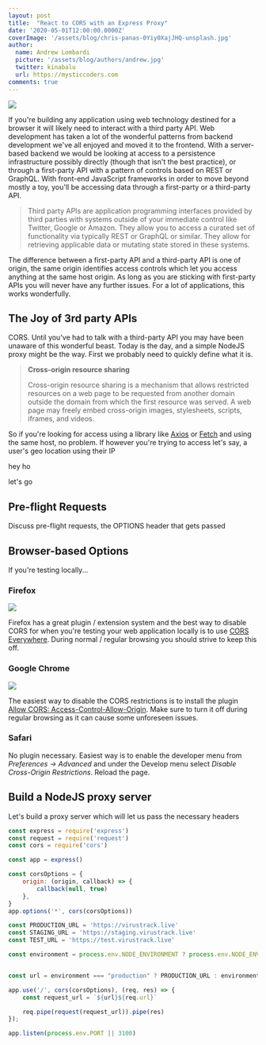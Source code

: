 ```yaml
---
layout: post
title:  "React to CORS with an Express Proxy"
date: '2020-05-01T12:00:00.0000Z'
coverImage: '/assets/blog/chris-panas-0Yiy0XajJHQ-unsplash.jpg'
author:
  name: Andrew Lombardi
  picture: '/assets/blog/authors/andrew.jpg'
  twitter: kinabalu
  url: https://mysticcoders.com
comments: true
---
```


![](/assets/blog/chris-panas-0Yiy0XajJHQ-unsplash.jpg)

If you're building any application using web technology destined for a browser it will likely need to interact with a third party API. Web development has taken a lot of the wonderful patterns from backend development we've all enjoyed and moved it to the frontend. With a server-based backend we would be looking at access to a persistence infrastructure possibly directly (though that isn't the best practice), or through a first-party API with a pattern of controls based on REST or GraphQL. With front-end JavaScript frameworks in order to move beyond mostly a toy, you'll be accessing data through a first-party or a third-party API.

<!--more-->

> Third party APIs are application programming interfaces provided by third parties with systems outside of your immediate control like Twitter, Google or Amazon. They allow you to access a curated set of functionality via typically REST or GraphQL or similar. They allow for retrieving applicable data or mutating state stored in these systems.

The difference between a first-party API and a third-party API is one of origin, the same origin identifies access controls which let you access anything at the same host origin. As long as you are sticking with first-party APIs you will never have any further issues. For a lot of applications, this works wonderfully. 

## The Joy of 3rd party APIs
CORS. Until you've had to talk with a third-party API you may have been unaware of this wonderful beast. Today is the day, and a simple NodeJS proxy might be the way. First we probably need to quickly define what it is.

> **Cross-origin resource sharing**
> 
> Cross-origin resource sharing is a mechanism that allows restricted resources on a web page to be requested from another domain outside the domain from which the first resource was served. A web page may freely embed cross-origin images, stylesheets, scripts, iframes, and videos.

So if you're looking for access using a library like [Axios](https://github.com/axios/axios) or [Fetch](https://javascript.info/fetch) and using the same host, no problem. If however you're trying to access let's say, a user's geo location using their IP

hey ho

let's go

## Pre-flight Requests
Discuss pre-flight requests, the OPTIONS header that gets passed

## Browser-based Options
If you're testing locally...

### Firefox
  ![](https://addons.cdn.mozilla.net/static/img/addon-icons/default-64.png)

  Firefox has a great plugin / extension system and the best way to disable CORS for when you're testing your web application locally is to use [CORS Everywhere](https://addons.mozilla.org/en-US/firefox/addon/cors-everywhere/). During normal / regular browsing you should strive to keep this off.

### Google Chrome
  ![](https://lh3.googleusercontent.com/Jgrc_x59UKuesuygHMfaBNKoLiO2uLzvTx-ssa0xLeuradaZhwfjWVos_l6w6kf5SRSnRiwy2eA=w128-h128-e365)

  The easiest way to disable the CORS restrictions is to install the plugin [Allow CORS: Access-Control-Allow-Origin](https://chrome.google.com/webstore/detail/allow-cors-access-control/lhobafahddgcelffkeicbaginigeejlf). Make sure to turn it off during regular browsing as it can cause some unforeseen issues.

### Safari
No plugin necessary. Easiest way is to enable the developer menu from *Preferences -> Advanced* and under the Develop menu select *Disable Cross-Origin Restrictions*. Reload the page.

## Build a NodeJS proxy server
Let's build a proxy server which will let us pass the necessary headers

```javascript
const express = require('express')
const request = require('request')
const cors = require('cors')
```


```javascript
const app = express()

const corsOptions = {
    origin: (origin, callback) => {
        callback(null, true)
    },
}
app.options('*', cors(corsOptions))

const PRODUCTION_URL = 'https://virustrack.live'
const STAGING_URL = 'https://staging.virustrack.live'
const TEST_URL = 'https://test.virustrack.live'

const environment = process.env.NODE_ENVIRONMENT ? process.env.NODE_ENVIRONMENT : "production"


const url = environment === "production" ? PRODUCTION_URL : environment === "staging" ? STAGING_URL : TEST_URL

app.use('/', cors(corsOptions), (req, res) => {
    const request_url = `${url}${req.url}`

    req.pipe(request(request_url)).pipe(res)
});

app.listen(process.env.PORT || 3100)
```